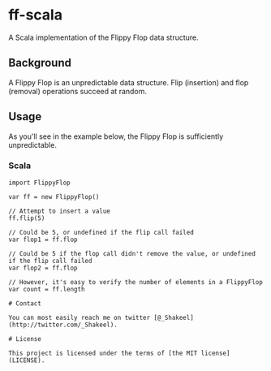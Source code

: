 # ff-scala
A Scala implementation of the Flippy Flop data structure.

## Background

A Flippy Flop is an unpredictable data structure.
Flip (insertion) and flop (removal) operations succeed at random.

## Usage

As you'll see in the example below, the Flippy Flop is sufficiently unpredictable.

### Scala
```
import FlippyFlop

var ff = new FlippyFlop()

// Attempt to insert a value
ff.flip(5)

// Could be 5, or undefined if the flip call failed
var flop1 = ff.flop

// Could be 5 if the flop call didn't remove the value, or undefined if the flip call failed
var flop2 = ff.flop

// However, it's easy to verify the number of elements in a FlippyFlop
var count = ff.length

# Contact

You can most easily reach me on twitter [@_Shakeel](http://twitter.com/_Shakeel).

# License

This project is licensed under the terms of [the MIT license](LICENSE).
